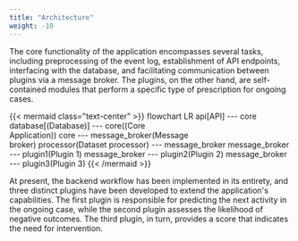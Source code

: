 ```yaml
---
title: "Architecture"
weight: -10
---
```


The core functionality of the application encompasses several tasks, including preprocessing of the event log, establishment of API endpoints, interfacing with the database, and facilitating communication between plugins via a message broker. The plugins, on the other hand, are self-contained modules that perform a specific type of prescription for ongoing cases.

{{< mermaid class="text-center" >}}
flowchart LR
    api[API] --- core
    database[(Database)] --- core((Core<br/>Application))
    core --- message_broker(Message<br/>broker)
    processor(Dataset processor) --- message_broker
    message_broker --- plugin1(Plugin 1)
    message_broker --- plugin2(Plugin 2)
    message_broker --- plugin3(Plugin 3)
{{< /mermaid >}}

At present, the backend workflow has been implemented in its entirety, and three distinct plugins have been developed to extend the application's capabilities. The first plugin is responsible for predicting the next activity in the ongoing case, while the second plugin assesses the likelihood of negative outcomes. The third plugin, in turn, provides a score that indicates the need for intervention.
